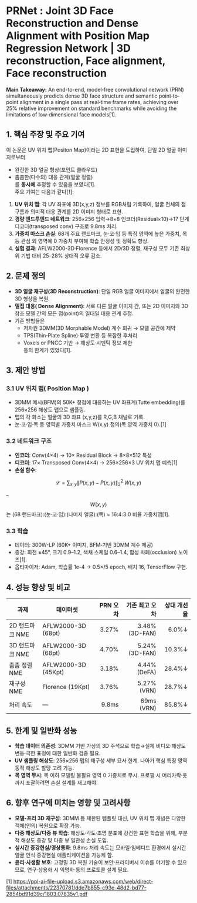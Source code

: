 # PRNet :  Joint 3D Face Reconstruction and Dense Alignment with Position Map Regression Network | 3D reconstruction, Face alignment, Face reconstruction

**Main Takeaway:** An end-to-end, model‐free convolutional network (PRN) simultaneously predicts dense 3D face structure and semantic point‐to‐point alignment in a single pass at real‐time frame rates, achieving over 25% relative improvement on standard benchmarks while avoiding the limitations of low‐dimensional face models[1].

## 1. 핵심 주장 및 주요 기여  
이 논문은 UV 위치 맵(Positon Map)이라는 2D 표현을 도입하여, 단일 2D 얼굴 이미지로부터  
- 완전한 3D 얼굴 형상(포인트 클라우드)  
- 촘촘한(다수의) 대응 관계(얼굴 정렬)  
를 **동시에** 추정할 수 있음을 보였다[1].  
주요 기여는 다음과 같다[1]:  
1. **UV 위치 맵**: 각 UV 좌표에 3D(x,y,z) 정보를 RGB처럼 기록하여, 얼굴 전체의 점 구름과 의미적 대응 관계를 2D 이미지 형태로 표현.  
2. **경량 엔드투엔드 네트워크**: 256×256 입력→8×8 인코더(Residual×10)→17 단계 디코더(transposed conv) 구조로 9.8ms 처리.  
3. **가중치 마스크 손실**: 68개 주요 랜드마크, 눈·코·입 등 특징 영역에 높은 가중치, 목 등 관심 외 영역에 0 가중치 부여해 학습 안정성 및 정확도 향상.  
4. **실험 결과**: AFLW2000-3D·Florence 등에서 2D/3D 정렬, 재구성 모두 기존 최상위 기법 대비 25–28% 상대적 오류 감소.  

## 2. 문제 정의  
- **3D 얼굴 재구성(3D Reconstruction)**: 단일 RGB 얼굴 이미지에서 얼굴의 완전한 3D 형상을 복원.  
- **밀집 대응( Dense Alignment)**: 서로 다른 얼굴 이미지 간, 또는 2D 이미지와 3D 참조 모델 간의 모든 점(point)의 일대일 대응 관계 추정.  
- 기존 방법들은  
  - 저차원 3DMM(3D Morphable Model) 계수 회귀 → 모델 공간에 제약  
  - TPS(Thin‐Plate Spline)·투영 변환 등 복잡한 후처리  
  - Voxels or PNCC 기반 → 해상도·시멘틱 정보 제한  
  등의 한계가 있었다[1].  

## 3. 제안 방법  
### 3.1 UV 위치 맵( Position Map )  
- 3DMM 메시(BFM)의 50K+ 정점에 대응하는 UV 좌표계(Tutte embedding)를 256×256 해상도 맵으로 샘플링.  
- 맵의 각 화소는 얼굴의 3D 좌표 (x,y,z)를 R,G,B 채널로 기록.  
- 눈·코·입·목 등 영역별 가중치 마스크 W(x,y) 정의(목 영역 가중치 0).[1]  

### 3.2 네트워크 구조  
- **인코더**: Conv(4×4) → 10× Residual Block → 8×8×512 특성  
- **디코더**: 17× Transposed Conv(4×4) → 256×256×3 UV 위치 맵 예측[1]  
- **손실 함수**:  

$$
    \mathcal{L} = \sum_{x,y} \|P(x,y) - \widetilde P(x,y)\|_2^2 \; W(x,y)
$$  
  
  – $$W(x,y)$$는 (68 랜드마크):(눈·코·입):(나머지 얼굴):(목) = 16:4:3:0 비율 가중치맵[1].  

### 3.3 학습  
- 데이터: 300W-LP (60K+ 이미지, BFM‐기반 3DMM 계수 제공)  
- 증강: 회전 ±45°, 크기 0.9–1.2, 색채 스케일 0.6–1.4, 합성 차폐(occlusion) 노이즈[1].  
- 옵티마이저: Adam, 학습률 1e-4 → 0.5×/5 epoch, 배치 16, TensorFlow 구현.  

## 4. 성능 향상 및 비교  
| 과제            | 데이터셋            | PRN 오차 | 기존 최고 오차 | 상대 개선율  |
|----------------|--------------------|---------:|--------------:|------------:|
| 2D 랜드마크 NME  | AFLW2000-3D (68pt) |    3.27% |        3.48% (3D-FAN) | 6.0%↓    |
| 3D 랜드마크 NME  | AFLW2000-3D (68pt) |    4.70% |        5.24% (3D-FAN) |10.3%↓    |
| 촘촘 정렬 NME     | AFLW2000-3D (45Kpt)|    3.18% |        4.44% (DeFA)|28.4%↓    |
| 재구성 NME       | Florence (19Kpt)   |    3.76% |        5.27% (VRN)|28.7%↓    |
| 처리 속도       |—                   |    9.8ms |         69ms (VRN)|85.8%↓    |

## 5. 한계 및 일반화 성능  
- **학습 데이터 의존성**: 3DMM 기반 가상의 3D 주석으로 학습→실제 비디오·해상도 변동·극한 표정에 대한 일반화 검증 필요.  
- **UV 샘플링 해상도**: 256×256 맵의 재구성 세부 묘사 한계. 나아가 핵심 특징 영역 동적 해상도 할당 고려 가능.  
- **목 영역 무시**: 목 이하 모델링 불필요 영역 0 가중치로 무시. 프로필 시 머리카락·옷까지 포괄하려면 손실 설계를 재고해야.  

## 6. 향후 연구에 미치는 영향 및 고려사항  
- **모델-프리 3D 재구성**: 3DMM 등 제한된 템플릿 대신, UV 위치 맵 개념은 다양한 객체(인의) 복원으로 확장 가능.  
- **다중 해상도/다중 뷰 학습**: 해상도·각도·조명 분포에 강건한 표현 학습을 위해, 부분적 해상도 증강 및 다중 뷰 일관성 손실 도입.  
- **실시간 증강현실/영상통화**: 9.8ms 처리 속도는 모바일·임베디드 환경에서 실시간 얼굴 인식·증강현실 애플리케이션을 가능케 함.  
- **윤리·사생활 보호**: 고정밀 3D 복원 기술이 보안·프라이버시 이슈를 야기할 수 있으므로, 연구·상용화 시 익명화·동의 프로토콜 설계 필요.

[1] https://ppl-ai-file-upload.s3.amazonaws.com/web/direct-files/attachments/22370781/dde7b855-c93e-48d2-bd77-2854bd91d39c/1803.07835v1.pdf
